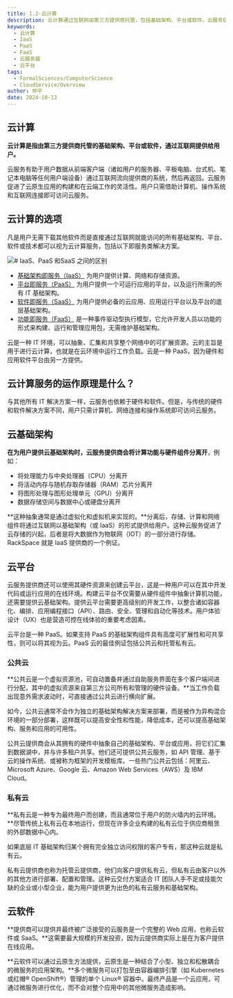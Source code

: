 ```yaml
---
title: 1.2-云计算
description: 云计算通过互联网由第三方提供商托管，包括基础架构、平台或软件。云服务促进数据流动和云原生应用构建，提供灵活性。服务选项包括IaaS（计算、网络、存储资源）、PaaS（运行应用的平台）、SaaS（完整的云应用）、FaaS（事件驱动型执行模型）。云基础架构将计算功能与硬件分离，通过虚拟化提供。云平台提供在线环境，支持开发和运行应用，整合多种技术。公共云为多客户端共享资源池，支持自动置备和横向扩展。私有云为特定用户创建，通常位于用户防火墙内。云软件提供完整的Web应用，可通过云原生方法和微服务架构实现。
keywords:
  - 云计算
  - IaaS
  - PaaS
  - FaaS
  - 云服务器
  - 云平台
tags:
  - FormalSciences/ComputerScience
  - CloudService/Overview
author: 仲平
date: 2024-10-13
---
```


## 云计算

**云计算是指由第三方提供商托管的基础架构、平台或软件，通过互联网提供给用户。**

云服务有助于用户数据从前端客户端（诸如用户的服务器、平板电脑、台式机、笔记本电脑等任何用户端设备）通过互联网流向提供商的系统，然后再返回。云服务促进了云原生应用的构建和在云端工作的灵活性。用户只需借助计算机、操作系统和互联网连接即可访问云服务。

## 云计算的选项

凡是用户无需下载其他软件而是直接通过互联网就能访问的所有基础架构、平台、软件或技术都可以视为云计算服务，包括以下即服务类解决方案。

![# IaaS、PaaS 和SaaS 之间的区别](https://static.7wate.com/2024%2F06%2F19%2F7ca3210aebfc5c17aebbdf3f15ddf18b-iaas-paas-saas-diagram5.1-1638x1046.png)

- [基础架构即服务（IaaS）](Tech/cloud-service/基础/基础架构即服务（IaaS）.md) 为用户提供计算、网络和存储资源。
- [平台即服务（PaaS）](Tech/cloud-service/基础/平台即服务（PaaS）.md) 为用户提供一个可运行应用的平台，以及运行所需的所有 IT 基础架构。
- [软件即服务（SaaS）](Tech/cloud-service/基础/软件即服务（SaaS）.md) 为用户提供必备的云应用、应用运行平台以及平台的底层基础架构。
- [功能即服务（FaaS）](Tech/cloud-service/基础/功能即服务（FaaS）.md) 是一种事件驱动型执行模型，它允许开发人员以功能的形式来构建、运行和管理应用包，无需维护基础架构。

云是一种 IT 环境，可以抽象、汇集和共享整个网络中的可扩展资源。云的主旨是用于进行云计算，也就是在云环境中运行工作负载。云是一种 PaaS，因为硬件和应用软件平台由另一方提供。

## 云计算服务的运作原理是什么？

与其他所有 IT 解决方案一样，云服务也依赖于硬件和软件。但是，与传统的硬件和软件解决方案不同，用户只需计算机、网络连接和操作系统即可访问云服务。

## 云基础架构

**在为用户提供云基础架构时，云服务提供商会将计算功能与硬件组件分离开**，例如：

- 将处理能力与中央处理器（CPU）分离开
- 将活动内存与随机存取存储器（RAM）芯片分离开
- 将图形处理与图形处理单元（GPU）分离开
- 数据存储空间与数据中心或硬盘分离开

**这种抽象通常是通过虚拟化和虚拟机来实现的。**分离后，存储、计算和网络组件将通过互联网以基础架构（或 IaaS）的形式提供给用户。这种云服务促进了云存储的兴起，后者是将大数据作为物联网（IOT）的一部分进行存储。RackSpace 就是 IaaS 提供商的一个例证。

## 云平台

云服务提供商还可以使用其硬件资源来创建云平台，这是一种用户可以在其中开发代码或运行应用的在线环境。构建云平台不仅需要从硬件组件中抽象计算机功能，还需要提供云基础架构。提供云平台需要更高级别的开发工作，以整合诸如容器化、编排、应用编程接口（API）、路由、安全、管理和自动化等技术。用户体验设计（UX）也是营造可控在线体验的重要考虑因素。

云平台是一种 PaaS。如果支持 PaaS 的基础架构组件具有高度可扩展性和可共享性，则可以将其视为云。PaaS 云的最佳例证包括公共云和托管私有云。

### 公共云

**公共云是一个虚拟资源池，可自动置备并通过自助服务界面在多个客户端间进行分配，其中的虚拟资源来自第三方公司所有和管理的硬件设备。**当工作负载出现意外需求波动时，可直接通过公共云进行横向扩展。

如今，公共云通常不会作为独立的基础架构解决方案来部署，而是被作为异构混合环境的一部分部署，这样既可以提高安全性和性能，降低成本，还可以提高基础架构、服务和应用的可用性。

公共云提供商会从其拥有的硬件中抽象自己的基础架构、平台或应用，将它们汇集到数据湖中，并与许多租户共享。他们还可提供公共云服务，如 API 管理、基于云的操作系统、或被称为框架的开发模板库。一些热门公共云包括：阿里云、Microsoft Azure、Google 云、Amazon Web Services（AWS）及 IBM Cloud。

### 私有云

**私有云是一种专为最终用户而创建，而且通常位于用户的防火墙内的云环境。**尽管传统上私有云在本地运行，但现在许多企业构建的私有云位于供应商租赁的外部数据中心内。

如果底层 IT 基础架构归某个拥有完全独立访问权限的客户专有，那这种云就是私有云。

私有云提供商也称为托管云提供商，他们向客户提供私有云，但私有云由客户以外的其他方进行部署、配置和管理。这种云交付方案适合 IT 团队人手不足或技能欠缺的企业或小型企业，能为用户提供更为出色的私有云服务和基础架构。

## 云软件

**提供商可以提供并最终被广泛接受的云服务是一个完整的 Web 应用，也称云软件或 SaaS。**这需要最大规模的开发投资，因为云提供商实际上是在为客户提供在线应用。

**云软件可以通过云原生方法提供，云原生是一种结合了小型、独立和松散耦合的微服务的应用架构。**多个微服务可以打包至由容器编排引擎（如 Kubernetes 或红帽® OpenShift®）管理的单个 Linux® 容器中。最终产品是一个云应用，可通过微服务进行优化，而不会对整个应用中的其他微服务造成影响。
